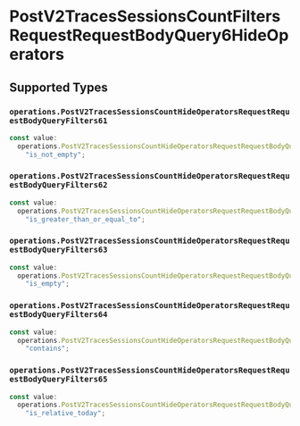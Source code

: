 # PostV2TracesSessionsCountFiltersRequestRequestBodyQuery6HideOperators


## Supported Types

### `operations.PostV2TracesSessionsCountHideOperatorsRequestRequestBodyQueryFilters61`

```typescript
const value:
  operations.PostV2TracesSessionsCountHideOperatorsRequestRequestBodyQueryFilters61 =
    "is_not_empty";
```

### `operations.PostV2TracesSessionsCountHideOperatorsRequestRequestBodyQueryFilters62`

```typescript
const value:
  operations.PostV2TracesSessionsCountHideOperatorsRequestRequestBodyQueryFilters62 =
    "is_greater_than_or_equal_to";
```

### `operations.PostV2TracesSessionsCountHideOperatorsRequestRequestBodyQueryFilters63`

```typescript
const value:
  operations.PostV2TracesSessionsCountHideOperatorsRequestRequestBodyQueryFilters63 =
    "is_empty";
```

### `operations.PostV2TracesSessionsCountHideOperatorsRequestRequestBodyQueryFilters64`

```typescript
const value:
  operations.PostV2TracesSessionsCountHideOperatorsRequestRequestBodyQueryFilters64 =
    "contains";
```

### `operations.PostV2TracesSessionsCountHideOperatorsRequestRequestBodyQueryFilters65`

```typescript
const value:
  operations.PostV2TracesSessionsCountHideOperatorsRequestRequestBodyQueryFilters65 =
    "is_relative_today";
```

